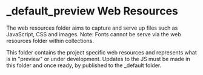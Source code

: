 _default_preview Web Resources
=================

The web resources folder aims to capture and serve up files such as JavaScript, CSS and images. Note: Fonts cannot be serve via the web resources folder within collections.

This folder contains the project specific web resources and represents what is in "preview" or under development. Updates to the JS must be made in this folder and once ready, by published to the _default folder.
